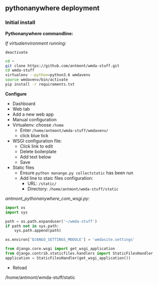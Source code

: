 ## pythonanywhere deployment

### Initial install
**Pythonanywhere commandline:**

*If virtualenvironment running:*
```
deactivate
```

``` bash
cd ~
git clone https://github.com/antmont/wmda-stuff.git
cd wmda-stuff
virtualenv --python=python3.6 wmdavenv
source wmdavenv/bin/activate
pip install -r requirements.txt
```

**Configure**

* Dashboard
* Web tab
* Add a new web app
* Manual configuration
* Virtualenv: choose `/home`
    * Enter `/home/antmont/wmda-stuff/wmdavenv/`
    * click blue tick
* WSGI configuration file:
    * Click link to edit
    * Delete boilerplate
    * Add text below
    * Save
* Static files
    * Ensure `python manange.py collectstatic` has been run
    * Add line to staic files configuration:
        * URL: `/static/`
        * Directory: `/home/antmont/wmda-stuff/static`

*antmont_pythonanywhere_com_wsgi.py:*
``` python
import os
import sys

path = os.path.expanduser('~/wmda-stuff')
if path not in sys.path:
    sys.path.append(path)

os.environ['DJANGO_SETTINGS_MODULE'] = 'wmdasite.settings'

from django.core.wsgi import get_wsgi_application
from django.contrib.staticfiles.handlers import StaticFilesHandler
application = StaticFilesHandler(get_wsgi_application())
```
* Reload

/home/antmont/wmda-stuff/static
